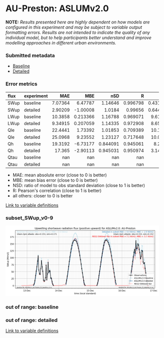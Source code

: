 # AU-Preston: ASLUMv2.0

**NOTE:** *Results presented here are highly dependent on how models are configured in this experiment and may be subject to variable output formatting errors. Results are not intended to indicate the quality of any individual model, but to help participants better understand and improve modelling approaches in different urban environments.*

### Submitted metadata

- [Baseline](ASLUMv2.0_AU-Preston_baseline_attrs.md)
- [Detailed](ASLUMv2.0_AU-Preston_detailed_attrs.md)

### Error metrics

| flux   | experiment   |       MAE |        MBE |        nSD |          R |        5th |      95th |      RMSE |       cRMSE |       AMBE |       1-nSD |          1-R |   nSkewness |    nKurtosis |     Overlap |
|:-------|:-------------|----------:|-----------:|-----------:|-----------:|-----------:|----------:|----------:|------------:|-----------:|------------:|-------------:|------------:|-------------:|------------:|
| SWup   | baseline     |   7.07364 |   6.47787  |   1.14646  |   0.996798 |   0.431483 |  22.5075  |  10.2208  |   0.169682  |   6.47787  |   0.146459  |   0.00320201 |   0.0582172 |   0.122162   |   0.0804275 |
| SWup   | detailed     |   2.90209 |  -1.00008  |   1.0184   |   0.99656  |   0.644257 |   3.55111 |   4.11639 |   0.0857029 |   1.00008  |   0.0183993 |   0.00343994 |   0.0866364 |   0.17165    |   0.0621881 |
| LWup   | baseline     |  10.3858  |   0.213366 |   1.16788  |   0.969071 |   9.61941  |  18.1033  |  13.32    |   0.3169    |   0.213366 |   0.167875  |   0.0309292  |   0.0422681 |   0.232321   |   0.0996458 |
| LWup   | detailed     |   9.34915 |   0.207059 |   1.14335  |   0.972908 |   8.65781  |  14.7983  |  12.0733  |   0.287232  |   0.207059 |   0.143352  |   0.0270924  |   0.0465949 |   0.202776   |   0.0872554 |
| Qle    | baseline     |  22.4441  |   1.73392  |   1.01853  |   0.709389 |  10.1018   |  25.8174  |  37.6142  |   0.769633  |   1.73392  |   0.0185268 |   0.290611   |   0.15365   |   0.311508   |   0.219493  |
| Qle    | detailed     |  25.0968  |   9.23552  |   1.23127  |   0.717648 |  10.0999   |  56.2674  |  43.2437  |   0.865324  |   9.23552  |   0.231266  |   0.282352   |   0.147698  |   0.308056   |   0.156673  |
| Qh     | baseline     |  19.3192  |  -6.73177  |   0.844091 |   0.945061 |   8.2436   |  40.7626  |  32.112   |   0.342132  |   6.73177  |   0.155909  |   0.0549387  |   0.0628248 |   0.0851494  |   0.149341  |
| Qh     | detailed     |  17.365   |  -2.90113  |   0.945031 |   0.950974 |   3.14536  |  15.8266  |  28.5358  |   0.309328  |   2.90113  |   0.0549681 |   0.0490261  |   0.0320693 |   0.00748866 |   0.124953  |
| Qtau   | baseline     | nan       | nan        | nan        | nan        | nan        | nan       | nan       | nan         | nan        | nan         | nan          | nan         | nan          | nan         |
| Qtau   | detailed     | nan       | nan        | nan        | nan        | nan        | nan       | nan       | nan         | nan        | nan         | nan          | nan         | nan          | nan         |

 - MAE: mean absolute error (close to 0 is better)
 - MBE: mean bias error (close to 0 is better)
 - NSD: ratio of model to obs standard deviation (close to 1 is better)
 - R: Pearson's correlation (close to 1 is better)
 - all others: closer to 0 is better

[Link to variable definitions](../modelattrs/variable_definitions.md)

### <a name="subset_swup_v0-9"></a>subset_SWup_v0-9
[![ASLUMv2.0_AU-Preston_subset_SWup_v0-9.png](ASLUMv2.0_AU-Preston_subset_SWup_v0-9.png)](ASLUMv2.0_AU-Preston_subset_SWup_v0-9.png)

### out of range: baseline


### out of range: detailed



[Link to variable definitions](../modelattrs/variable_definitions.md)

